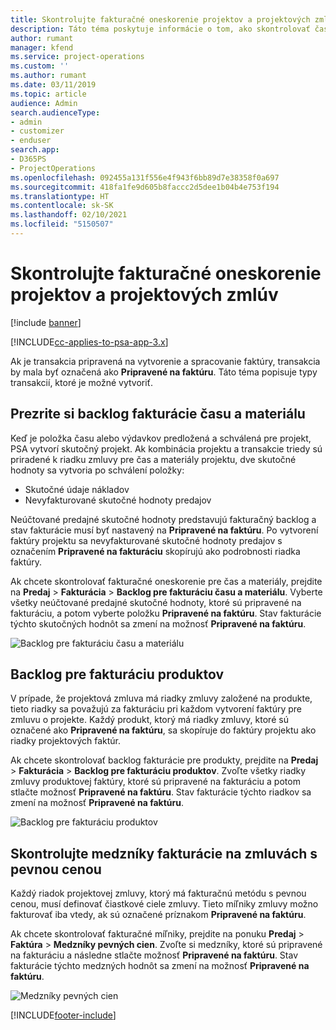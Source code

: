 ```yaml
---
title: Skontrolujte fakturačné oneskorenie projektov a projektových zmlúv
description: Táto téma poskytuje informácie o tom, ako skontrolovať čas, výdavky a backlogy produktu a ako ich označiť ako pripravené na fakturáciu.
author: rumant
manager: kfend
ms.service: project-operations
ms.custom: ''
ms.author: rumant
ms.date: 03/11/2019
ms.topic: article
audience: Admin
search.audienceType:
- admin
- customizer
- enduser
search.app:
- D365PS
- ProjectOperations
ms.openlocfilehash: 092455a131f556e4f943f6bb89d7e38358f0a697
ms.sourcegitcommit: 418fa1fe9d605b8faccc2d5dee1b04b4e753f194
ms.translationtype: HT
ms.contentlocale: sk-SK
ms.lasthandoff: 02/10/2021
ms.locfileid: "5150507"
---
```

# <a name="review-the-invoicing-backlog-on-projects-and-project-contracts"></a>Skontrolujte fakturačné oneskorenie projektov a projektových zmlúv

[!include [banner](../includes/psa-now-project-operations.md)]

[!INCLUDE[cc-applies-to-psa-app-3.x](../includes/cc-applies-to-psa-app-3x.md)]

Ak je transakcia pripravená na vytvorenie a spracovanie faktúry, transakcia by mala byť označená ako **Pripravené na faktúru**. Táto téma popisuje typy transakcií, ktoré je možné vytvoriť.

## <a name="review-the-time-and-material-billing-backlog"></a>Prezrite si backlog fakturácie času a materiálu

Keď je položka času alebo výdavkov predložená a schválená pre projekt, PSA vytvorí skutočný projekt. Ak kombinácia projektu a transakcie triedy sú priradené k riadku zmluvy pre čas a materiály projektu, dve skutočné hodnoty sa vytvoria po schválení položky:

- Skutočné údaje nákladov 
- Nevyfakturované skutočné hodnoty predajov

Neúčtované predajné skutočné hodnoty predstavujú fakturačný backlog a stav fakturácie musí byť nastavený na **Pripravené na faktúru**. Po vytvorení faktúry projektu sa nevyfakturované skutočné hodnoty predajov s označením **Pripravené na fakturáciu** skopírujú ako podrobnosti riadka faktúry.

Ak chcete skontrolovať fakturačné oneskorenie pre čas a materiály, prejdite na **Predaj** \> **Fakturácia** \> **Backlog pre fakturáciu času a materiálu**. Vyberte všetky neúčtované predajné skutočné hodnoty, ktoré sú pripravené na fakturáciu, a potom vyberte položku **Pripravené na faktúru**. Stav fakturácie týchto skutočných hodnôt sa zmení na možnosť **Pripravené na faktúru**.

![Backlog pre fakturáciu času a materiálu](media/TMBacklog.png)

## <a name="review-the-product-billing-backlog"></a>Backlog pre fakturáciu produktov

V prípade, že projektová zmluva má riadky zmluvy založené na produkte, tieto riadky sa považujú za fakturáciu pri každom vytvorení faktúry pre zmluvu o projekte. Každý produkt, ktorý má riadky zmluvy, ktoré sú označené ako **Pripravené na faktúru**, sa skopíruje do faktúry projektu ako riadky projektových faktúr.

Ak chcete skontrolovať backlog fakturácie pre produkty, prejdite na **Predaj** \> **Fakturácia** \> **Backlog pre fakturáciu produktov**. Zvoľte všetky riadky zmluvy produktovej faktúry, ktoré sú pripravené na fakturáciu a potom stlačte možnosť **Pripravené na faktúru**. Stav fakturácie týchto riadkov sa zmení na možnosť **Pripravené na faktúru**.

![Backlog pre fakturáciu produktov](media/ProductBacklog.png)

## <a name="review-billing-milestones-on-fixed-price-contracts"></a>Skontrolujte medzníky fakturácie na zmluvách s pevnou cenou

Každý riadok projektovej zmluvy, ktorý má fakturačnú metódu s pevnou cenou, musí definovať čiastkové ciele zmluvy. Tieto míľniky zmluvy možno fakturovať iba vtedy, ak sú označené príznakom **Pripravené na faktúru**. 

Ak chcete skontrolovať fakturačné míľniky, prejdite na ponuku **Predaj** \> **Faktúra** \> **Medzníky pevných cien**. Zvoľte si medzníky, ktoré sú pripravené na fakturáciu a následne stlačte možnosť **Pripravené na faktúru**. Stav fakturácie týchto medzných hodnôt sa zmení na možnosť **Pripravené na faktúru**.

![Medzníky pevných cien](media/FPBacklog.png)


[!INCLUDE[footer-include](../includes/footer-banner.md)]
